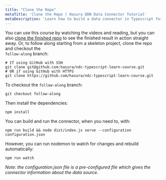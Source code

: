 ```yaml
---
title: "Clone the Repo"
metaTitle: 'Clone the Repo | Hasura DDN Data Connector Tutorial'
metaDescription: 'Learn how to build a data connector in Typescript for Hasura DDN'
---
```


You can use this course by watching the videos and reading, but you can also
[clone the finished repo](https://github.com/hasura/ndc-typescript-learn-course) to see the finished result in 
action straight away. Or, to follow along starting from a skeleton project, clone the repo and checkout the  
`follow-along` branch:

```shell
# If using GitHub with SSH
git clone git@github.com:hasura/ndc-typescript-learn-course.git
# OR if using GitHub with HTTPS
git clone https://github.com/hasura/ndc-typescript-learn-course.git
```

To checkout the `follow-along` branch:
```shell
git checkout follow-along
```

Then install the dependencies:
```shell
npm install
```

You can build and run the connector, when you need to, with:
```shell
npm run build && node dist/index.js serve --configuration configuration.json
```

However, you can run nodemon to watch for changes and rebuild automatically:

```shell
npm run watch
```

[//]: # (TODO: Cannot find more information about the configuration file creation and usage.)

_Note: the configuration.json file is a pre-configured file which gives the connector information about the data 
source._